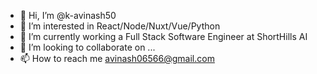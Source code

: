 - 👋 Hi, I’m @k-avinash50
- 👀 I’m interested in React/Node/Nuxt/Vue/Python
- 🌱 I’m currently working a Full Stack Software Engineer at ShortHills AI
- 💞️ I’m looking to collaborate on ...
- 📫 How to reach me avinash06566@gmail.com

<!---
k-avinash50/k-avinash50 is a ✨ special ✨ repository because its `README.md` (this file) appears on your GitHub profile.
You can click the Preview link to take a look at your changes.
--->
